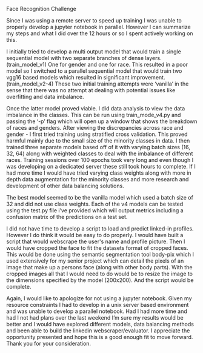 Face Recognition Challenge


Since I was using a remote server to speed up training I was unable to properly develop a jupyter notebook in parallel. However I can summarize my steps and what I did over the 12 hours or so I spent actively working on this. 


I initially tried to develop a multi output model that would train a single sequential model with two separate branches of dense layers. (train_model_v1) One for gender and one for race. This resulted in a poor model so I switched to a parallel sequential model that would train two vgg16 based models which resulted in significant improvement. (train_model_v2-4) These two initial training attempts were ‘vanilla’ in the sense that there was no attempt at dealing with potential issues like overfitting and data imbalance. 


Once the latter model proved viable. I did data analysis to view the data imbalance in the classes. This can be run using train_mode_v4.py and passing the ‘-p’ flag which will open up a window that shows the breakdown of races and genders. After viewing the discrepancies across race and gender - I first tried training using stratified cross validation. This proved harmful mainly due to the small size of the minority classes in data. I then trained three separate models based off of it with varying batch sizes (16, 32, 64) along with weighted classes to deal with the imbalance of different races. Training sessions over 100 epochs took very long and even though I was developing on a dedicated server these still took hours to complete. If I had more time I would have tried varying class weights along with more in depth data augmentation for the minority classes and more research and development of other data balancing solutions. 


The best model seemed to be the vanilla model which used a batch size of 32 and did not use class weights. Each of the v4 models can be tested using the test.py file i’ve provided which will output metrics including a confusion matrix of the predictions on a test set. 


I did not have time to develop a script to load and predict linked-in profiles. However I do think it would be easy to do properly. I would have built a script that would webscrape the user's name and profile picture. Then I would have cropped the face to fit the datasets format of cropped faces. This would be done using the semantic segmentation tool body-pix which I used extensively for my senior project which can detail the pixels of an image that make up a persons face (along with other body parts). With the cropped images all that I would need to do would be to resize the image to the dimensions specified by the model (200x200). And the script would be complete.


Again, I would like to apologize for not using a jupyter notebook. Given my resource constraints I had to develop in a unix server based environment and was unable to develop a parallel notebook. Had I had more time and had I not had plans over the last weekend I’m sure my results would be better and I would have explored different models, data balancing methods and been able to build the linkedin webscraper/evaluator. I appreciate the opportunity presented and hope this is a good enough fit to move forward. Thank you for your consideration.
